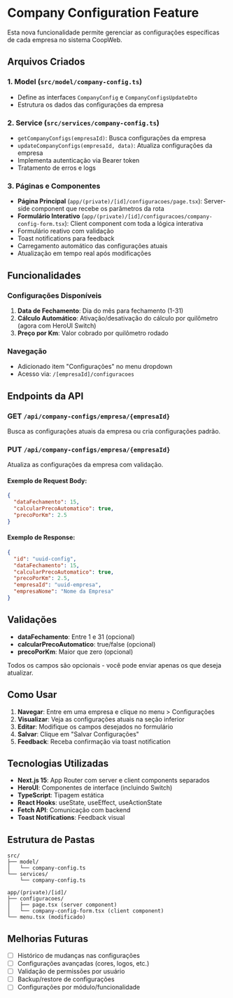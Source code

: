 # Company Configuration Feature

Esta nova funcionalidade permite gerenciar as configurações específicas de cada empresa no sistema CoopWeb.

## Arquivos Criados

### 1. Model (`src/model/company-config.ts`)

- Define as interfaces `CompanyConfig` e `CompanyConfigsUpdateDto`
- Estrutura os dados das configurações da empresa

### 2. Service (`src/services/company-config.ts`)

- `getCompanyConfigs(empresaId)`: Busca configurações da empresa
- `updateCompanyConfigs(empresaId, data)`: Atualiza configurações da empresa
- Implementa autenticação via Bearer token
- Tratamento de erros e logs

### 3. Páginas e Componentes

- **Página Principal** (`app/(private)/[id]/configuracoes/page.tsx`): Server-side component que recebe os parâmetros da rota
- **Formulário Interativo** (`app/(private)/[id]/configuracoes/company-config-form.tsx`): Client component com toda a lógica interativa
- Formulário reativo com validação
- Toast notifications para feedback
- Carregamento automático das configurações atuais
- Atualização em tempo real após modificações

## Funcionalidades

### Configurações Disponíveis

1. **Data de Fechamento**: Dia do mês para fechamento (1-31)
2. **Cálculo Automático**: Ativação/desativação do cálculo por quilômetro (agora com HeroUI Switch)
3. **Preço por Km**: Valor cobrado por quilômetro rodado

### Navegação

- Adicionado item "Configurações" no menu dropdown
- Acesso via: `/[empresaId]/configuracoes`

## Endpoints da API

### GET `/api/company-configs/empresa/{empresaId}`

Busca as configurações atuais da empresa ou cria configurações padrão.

### PUT `/api/company-configs/empresa/{empresaId}`

Atualiza as configurações da empresa com validação.

#### Exemplo de Request Body:

```json
{
  "dataFechamento": 15,
  "calcularPrecoAutomatico": true,
  "precoPorKm": 2.5
}
```

#### Exemplo de Response:

```json
{
  "id": "uuid-config",
  "dataFechamento": 15,
  "calcularPrecoAutomatico": true,
  "precoPorKm": 2.5,
  "empresaId": "uuid-empresa",
  "empresaNome": "Nome da Empresa"
}
```

## Validações

- **dataFechamento**: Entre 1 e 31 (opcional)
- **calcularPrecoAutomatico**: true/false (opcional)
- **precoPorKm**: Maior que zero (opcional)

Todos os campos são opcionais - você pode enviar apenas os que deseja atualizar.

## Como Usar

1. **Navegar**: Entre em uma empresa e clique no menu > Configurações
2. **Visualizar**: Veja as configurações atuais na seção inferior
3. **Editar**: Modifique os campos desejados no formulário
4. **Salvar**: Clique em "Salvar Configurações"
5. **Feedback**: Receba confirmação via toast notification

## Tecnologias Utilizadas

- **Next.js 15**: App Router com server e client components separados
- **HeroUI**: Componentes de interface (incluindo Switch)
- **TypeScript**: Tipagem estática
- **React Hooks**: useState, useEffect, useActionState
- **Fetch API**: Comunicação com backend
- **Toast Notifications**: Feedback visual

## Estrutura de Pastas

```
src/
├── model/
│   └── company-config.ts
└── services/
    └── company-config.ts

app/(private)/[id]/
├── configuracoes/
│   ├── page.tsx (server component)
│   └── company-config-form.tsx (client component)
└── menu.tsx (modificado)
```

## Melhorias Futuras

- [ ] Histórico de mudanças nas configurações
- [ ] Configurações avançadas (cores, logos, etc.)
- [ ] Validação de permissões por usuário
- [ ] Backup/restore de configurações
- [ ] Configurações por módulo/funcionalidade
